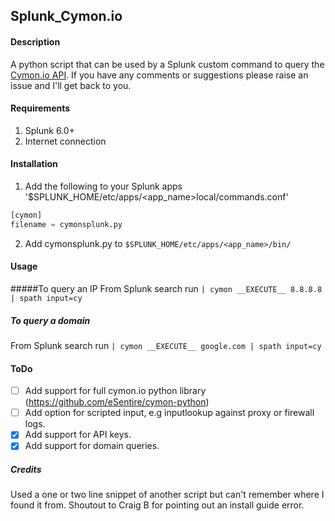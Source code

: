 ## Splunk_Cymon.io


#### Description

A python script that can be used by a Splunk custom command to query the [Cymon.io API](https://github.com/eSentire/cymon-python). 
If you have any comments or suggestions please raise an issue and I'll get back to you.

#### Requirements

1. Splunk 6.0+ 
2. Internet connection

#### Installation

1. Add the following to your Splunk apps '$SPLUNK_HOME/etc/apps/<app_name>local/commands.conf'
```python
[cymon]
filename = cymonsplunk.py
```
2. Add cymonsplunk.py to `$SPLUNK_HOME/etc/apps/<app_name>/bin/`

#### Usage
#####To query an IP
From Splunk search run `| cymon __EXECUTE__ 8.8.8.8 | spath input=cy`

##### To query a domain
From Splunk search run `| cymon __EXECUTE__ google.com | spath input=cy`

#### ToDo

- [ ] Add support for full cymon.io python library (https://github.com/eSentire/cymon-python)
- [ ] Add option for scripted input, e.g inputlookup against proxy or firewall logs.
- [x] Add support for API keys.
- [x] Add support for domain queries.

##### Credits
Used a one or two line snippet of another script but can't remember where I found it from. 
Shoutout to Craig B for pointing out an install guide error.
